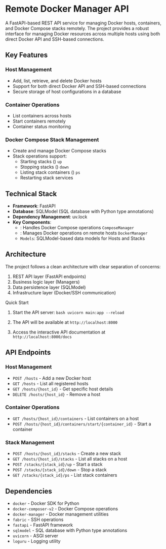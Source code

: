 

# Remote Docker Manager API
A FastAPI-based REST API service for managing Docker hosts, containers, and Docker Compose stacks remotely. The project provides a robust interface for managing Docker resources across multiple hosts using both direct Docker API and SSH-based connections.
## Key Features
### Host Management
- Add, list, retrieve, and delete Docker hosts
- Support for both direct Docker API and SSH-based connections
- Secure storage of host configurations in a database

### Container Operations
- List containers across hosts
- Start containers remotely
- Container status monitoring

### Docker Compose Stack Management
- Create and manage Docker Compose stacks
- Stack operations support:
    - Starting stacks () `up`
    - Stopping stacks () `down`
    - Listing stack containers () `ps`
    - Restarting stack services

## Technical Stack
- **Framework**: FastAPI
- **Database**: SQLModel (SQL database with Python type annotations)
- **Dependency Management**: uv.lock
- **Key Components**:
    - : Handles Docker Compose operations `ComposeManager`
    - : Manages Docker operations on remote hosts `DockerManager`
    - `Models`: SQLModel-based data models for Hosts and Stacks

## Architecture
The project follows a clean architecture with clear separation of concerns:
1. REST API layer (FastAPI endpoints)
2. Business logic layer (Managers)
3. Data persistence layer (SQLModel)
4. Infrastructure layer (Docker/SSH communication)

 Quick Start

1. Start the API server:
```bash uvicorn main:app --reload```

2. The API will be available at `http://localhost:8000`

3. Access the interactive API documentation at `http://localhost:8000/docs`

## API Endpoints

### Host Management
- `POST /hosts` - Add a new Docker host
- `GET /hosts` - List all registered hosts
- `GET /hosts/{host_id}` - Get specific host details
- `DELETE /hosts/{host_id}` - Remove a host

### Container Operations
- `GET /hosts/{host_id}/containers` - List containers on a host
- `POST /hosts/{host_id}/containers/start/{container_id}` - Start a container

### Stack Management
- `POST /hosts/{host_id}/stacks` - Create a new stack
- `GET /hosts/{host_id}/stacks` - List all stacks on a host
- `POST /stacks/{stack_id}/up` - Start a stack
- `POST /stacks/{stack_id}/down` - Stop a stack
- `GET /stacks/{stack_id}/ps` - List stack containers

## Dependencies

- `docker` - Docker SDK for Python
- `docker-composer-v2` - Docker Compose operations
- `docker-manager` - Docker management utilities
- `fabric` - SSH operations
- `fastapi` - FastAPI framework
- `sqlmodel` - SQL database with Python type annotations
- `uvicorn` - ASGI server
- `loguru` - Logging utility
